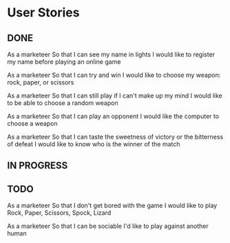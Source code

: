 # User Stories

## DONE
As a marketeer
So that I can see my name in lights
I would like to register my name before playing an online game

As a marketeer
So that I can try and win
I would like to choose my weapon: rock, paper, or scissors

As a marketeer
So that I can still play if I can't make up my mind
I would like to be able to choose a random weapon

As a marketeer
So that I can play an opponent
I would like the computer to choose a weapon

As a marketeer
So that I can taste the sweetness of victory or the bitterness of defeat
I would like to know who is the winner of the match

## IN PROGRESS

## TODO
As a marketeer
So that I don't get bored with the game
I would like to play Rock, Paper, Scissors, Spock, Lizard

As a marketeer
So that I can be sociable
I'd like to play against another human

